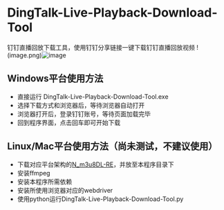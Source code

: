 # DingTalk-Live-Playback-Download-Tool
钉钉直播回放下载工具，使用钉钉分享链接一键下载钉钉直播回放视频
!(image.png)![image](https://github.com/user-attachments/assets/bd8662c8-109d-4d77-be07-e3dccf98a6ac)

## Windows平台使用方法
- 直接运行 DingTalk-Live-Playback-Download-Tool.exe
- 选择下载方式和浏览器后，等待浏览器自动打开
- 浏览器打开后，登录钉钉账号，等待页面加载完毕
- 回到程序界面，点击回车即可开始下载

## Linux/Mac平台使用方法（尚未测试，不建议使用）
- 下载对应平台架构的[N_m3u8DL-RE](https://github.com/nilaoda/N_m3u8DL-RE/releases)，并放至本程序目录下
- 安装ffmpeg
- 安装本程序所需依赖
- 安装所使用浏览器对应的webdriver
- 使用python运行DingTalk-Live-Playback-Download-Tool.py

